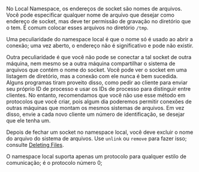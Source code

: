 No Local Namespace, os endereços de socket são nomes de arquivos. Você pode especificar qualquer nome de arquivo que desejar como endereço de socket, mas deve ter permissão de gravação no diretório que o tem. É comum colocar esses arquivos no diretório `/tmp`.

Uma peculiaridade do namespace local é que o nome só é usado ao abrir a conexão; uma vez aberto, o endereço não é significativo e pode não existir.

Outra peculiaridade é que você não pode se conectar a tal socket de outra máquina, nem mesmo se a outra máquina compartilhar o sistema de arquivos que contém o nome do socket. Você pode ver o socket em uma listagem de diretório, mas a conexão com ele nunca é bem sucedida. Alguns programas tiram proveito disso, como pedir ao cliente para enviar seu próprio ID de processo e usar os IDs de processo para distinguir entre clientes. No entanto, recomendamos que você não use esse método em protocolos que você criar, pois algum dia poderemos permitir conexões de outras máquinas que montam os mesmos sistemas de arquivos. Em vez disso, envie a cada novo cliente um número de identificação, se desejar que ele tenha um.

Depois de fechar um socket no namespace local, você deve excluir o nome do arquivo do sistema de arquivos. Use `unlink` ou `remove` para fazer isso; consulte [Deleting Files](https://www.gnu.org/software/libc/manual/html_node/Deleting-Files.html).

O namespace local suporta apenas um protocolo para qualquer estilo de comunicação; é o protocolo número 0;